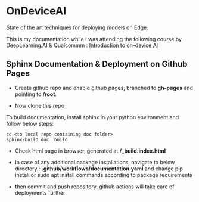 # OnDeviceAI

State of the art techniques for deploying models on Edge.

This is my documentation while I was attending the following course by DeepLearning.AI & Qualcommm : [Introduction to on-device AI](https://www.deeplearning.ai/short-courses/introduction-to-on-device-ai/)

## Sphinx Documentation & Deployment on Github Pages

* Create github repo and enable github pages, branched to **gh-pages** and pointing to **/root**.

* Now clone this repo

To build documentation, install sphinx in your python environment and follow below steps:
```
cd <to local repo containing doc folder>
sphinx-build doc _build
```

* Check html page in browser, generated at **/_build.index.html**

* In case of any additional package installations, navigate to below directory : **.github/workflows/documentation.yaml**
and change pip install or sudo apt install commands according to package requirements

* then commit and push repository, github actions will take care of deployments further